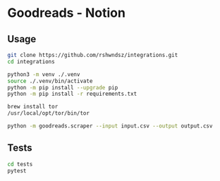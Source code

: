# Goodreads - Notion

## Usage

```bash
git clone https://github.com/rshwndsz/integrations.git
cd integrations

python3 -m venv ./.venv
source ./.venv/bin/activate
python -m pip install --upgrade pip
python -m pip install -r requirements.txt

brew install tor
/usr/local/opt/tor/bin/tor

python -m goodreads.scraper --input input.csv --output output.csv
```

## Tests

```bash
cd tests
pytest
```
